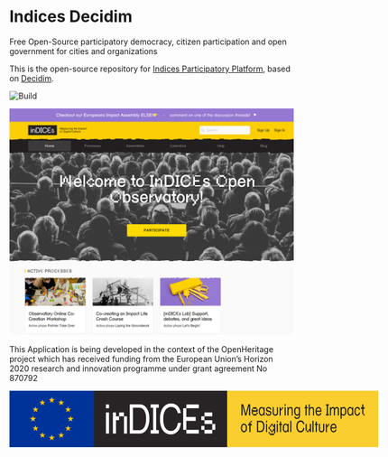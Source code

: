 # Indices Decidim

Free Open-Source participatory democracy, citizen participation and open government for cities and organizations

This is the open-source repository for [Indices Participatory Platform](https://participate.indices-culture.eu/), based on [Decidim](https://github.com/decidim/decidim).

![Build](https://github.com/Platoniq/decidim-indices/workflows/Test/badge.svg?branch=master)

![Indices Homepage](app/assets/images/screenshot.jpg)

This Application is being developed in the context of the OpenHeritage project which has received funding from the European Union’s Horizon 2020 research and innovation programme under grant agreement No 870792

<div style="display: flex">
<img height=100 src="app/assets/images/indices/europe-flag.png"/>
<img height=100 src="app/assets/images/indices/logo-full.png"/>
</div>
